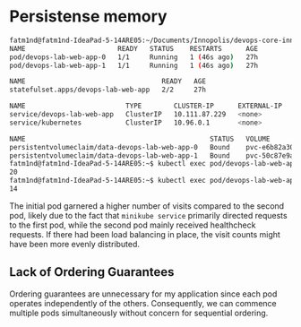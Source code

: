 # Persistense memory

```bash
fatm1nd@fatm1nd-IdeaPad-5-14ARE05:~/Documents/Innopolis/devops-core-innopolis-course$ kubectl get po,sts,svc,pvc
NAME                       READY   STATUS    RESTARTS      AGE
pod/devops-lab-web-app-0   1/1     Running   1 (46s ago)   27h
pod/devops-lab-web-app-1   1/1     Running   1 (46s ago)   27h

NAME                                  READY   AGE
statefulset.apps/devops-lab-web-app   2/2     27h

NAME                         TYPE        CLUSTER-IP      EXTERNAL-IP   PORT(S)    AGE
service/devops-lab-web-app   ClusterIP   10.111.87.229   <none>        5000/TCP   27h
service/kubernetes           ClusterIP   10.96.0.1       <none>        443/TCP    31d

NAME                                              STATUS   VOLUME                                     CAPACITY   ACCESS MODES   STORAGECLASS   AGE
persistentvolumeclaim/data-devops-lab-web-app-0   Bound    pvc-e6b82a30-7514-4381-bc60-b634882c9d2b   1Gi        RWO            standard       27h
persistentvolumeclaim/data-devops-lab-web-app-1   Bound    pvc-50c87e9a-c1d3-47b9-bc22-0ca65e67ea28   1Gi        RWO            standard       27h
fatm1nd@fatm1nd-IdeaPad-5-14ARE05:~$ kubectl exec pod/devops-lab-web-app-1 -- cat /home/lab_user/app/data/visits.txt
20
fatm1nd@fatm1nd-IdeaPad-5-14ARE05:~$ kubectl exec pod/devops-lab-web-app-0 -- cat /home/lab_user/app/data/visits.txt
14
```

The initial pod garnered a higher number of visits compared to the second pod, likely due to the fact that `minikube service` primarily directed requests to the first pod, while the second pod mainly received healthcheck requests. If there had been load balancing in place, the visit counts might have been more evenly distributed.

## Lack of Ordering Guarantees
Ordering guarantees are unnecessary for my application since each pod operates independently of the others. Consequently, we can commence multiple pods simultaneously without concern for sequential ordering.